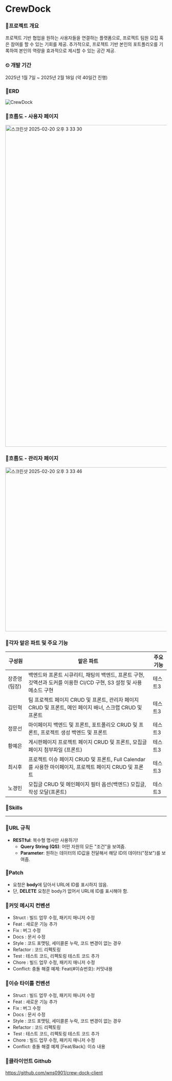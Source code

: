 # CrewDock

### 📍프로젝트 개요
프로젝트 기반 협업을 원하는 사용자들을 연결하는 플랫폼으로, 프로젝트 팀원 모집 혹은 참여를 할 수 있는 기회를 제공. 추가적으로, 프로젝트 기반 본인의 포트폴리오를 기록하여 본인의 역량을 효과적으로 제시할 수 있는 공간 제공.

### ⏲ 개발 기간
2025년 1월 7일 ~ 2025년 2월 18일 (약 40일간 진행)

### 📍ERD
![CrewDock](https://github.com/user-attachments/assets/a7499255-aeaa-4308-bc5f-c273074c337e)

### 📍흐름도 - 사용자 페이지
<img width="1006" alt="스크린샷 2025-02-20 오후 3 33 30" src="https://github.com/user-attachments/assets/399a2cb0-4c6b-40cf-941c-b87fcc53b0bd" />

### 📍흐름도 - 관리자 페이지
<img width="513" alt="스크린샷 2025-02-20 오후 3 33 46" src="https://github.com/user-attachments/assets/d4f3e50e-3401-4a84-aae3-8d6506f2d7d9" />

### 📍각자 맡은 파트 및 주요 기능
|구성원|맡은 파트|주요 기능|
|------|---|---|
|장준영(팀장)|백엔드와 프론트 시큐리티, 채팅의 백엔드, 프론트 구현,  깃액션과 도커를 이용한 CI/CD 구현, S3 설정 및 사용 메소드 구현|테스트3|
|김민혁|팀 프로젝트 페이지 CRUD 및 프론트, 관리자 페이지 CRUD 및 프론트, 메인 페이지 배너, 스크랩 CRUD 및 프론트|테스트3|
|정문선|마이페이지 백엔드 및 프론트, 포트폴리오 CRUD 및 프론트, 프로젝트 생성 백엔드 및 프론트|테스트3|
|황예은|게시판페이지 프로젝트 페이지 CRUD 및 프론트, 모집글 페이지 첨부파일 (프론트)|테스트3|
|최시후|프로젝트 이슈 페이지 CRUD 및 프론트, Full Calendar 를 사용한 마이페이지, 프로젝트 페이지 CRUD 및 프론트  |테스트3|
|노경민|모집글 CRUD 및 메인페이지 필터 옵션(백엔드) 모집글, 작성 모달(프론트)|테스트3|

### 📍Skills


<hr/>

### 📍URL 규칙
- **RESTful**: 복수형 명사만 사용하기!
  - **Query String (QS)**: 어떤 자원의 모든 "조건"을 보여줌.
  - **Parameter**: 원하는 데이터의 ID값을 전달해서 해당 ID의 데이터("정보")를 보여줌.

### 📍Patch
- 요청은 **body**에 담아서 URL에 ID를 표시하지 않음.
- 단, **DELETE** 요청은 body가 없어서 URL에 ID를 표시해야 함.

### 📍커밋 메시지 컨벤션
- Struct : 빌드 업무 수정, 패키지 매니저 수정
- Feat : 새로운 기능 추가
- Fix : 버그 수정
- Docs : 문서 수정
- Style : 코드 포맷팅, 세미콜론 누락, 코드 변경이 없는 경우
- Refactor : 코드 리펙토링
- Test : 테스트 코드, 리펙토링 테스트 코드 추가
- Chore : 빌드 업무 수정, 패키지 매니저 수정
- Conflict: 충돌 해결
예제: Feat(#이슈번호): 커밋내용

### 📍이슈 타이틀 컨벤션
- Struct : 빌드 업무 수정, 패키지 매니저 수정
- Feat : 새로운 기능 추가
- Fix : 버그 수정
- Docs : 문서 수정
- Style : 코드 포맷팅, 세미콜론 누락, 코드 변경이 없는 경우
- Refactor : 코드 리펙토링
- Test : 테스트 코드, 리펙토링 테스트 코드 추가
- Chore : 빌드 업무 수정, 패키지 매니저 수정
- Conflict: 충돌 해결
예제 [Feat/Back]: 이슈 내용

### 📍클라이언트 Github 
https://github.com/wns0901/crew-dock-client


